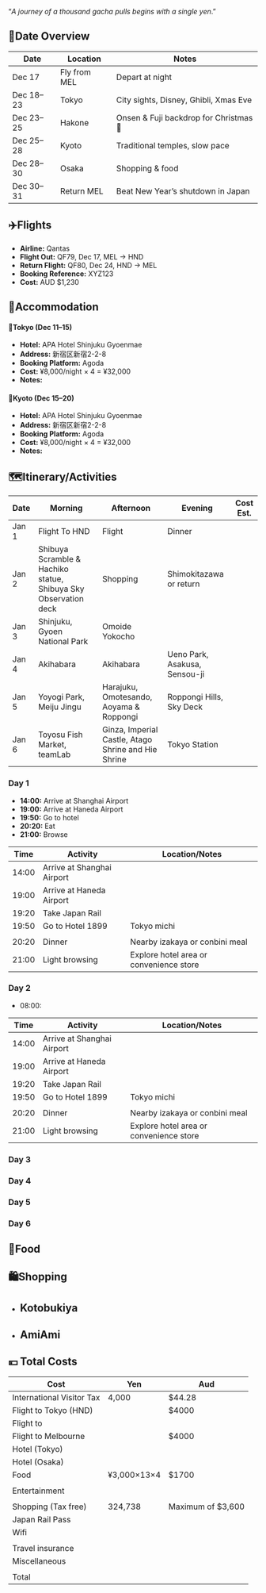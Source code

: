 “*A journey of a thousand gacha pulls begins with a single yen*.”

## 📅Date Overview
| Date      | Location     | Notes                                  |
| --------- | ------------ | -------------------------------------- |
| Dec 17    | Fly from MEL | Depart at night                        |
| Dec 18–23 | Tokyo        | City sights, Disney, Ghibli, Xmas Eve  |
| Dec 23–25 | Hakone       | Onsen & Fuji backdrop for Christmas 🎄 |
| Dec 25–28 | Kyoto        | Traditional temples, slow pace         |
| Dec 28–30 | Osaka        | Shopping & food                        |
| Dec 30–31 | Return MEL   | Beat New Year’s shutdown in Japan      |

## ✈️Flights

- **Airline:** Qantas
- **Flight Out:** QF79, Dec 17, MEL → HND
- **Return Flight:** QF80, Dec 24, HND → MEL
- **Booking Reference:** XYZ123
- **Cost:** AUD $1,230

## 🏨Accommodation

#### 🏯Tokyo (Dec 11–15)

- **Hotel:** APA Hotel Shinjuku Gyoenmae
- **Address:** 新宿区新宿2-2-8
- **Booking Platform:** Agoda
- **Cost:** ¥8,000/night × 4 = ¥32,000
- **Notes:** 

#### 🍵Kyoto (Dec 15–20)

- **Hotel:** APA Hotel Shinjuku Gyoenmae
- **Address:** 新宿区新宿2-2-8
- **Booking Platform:** Agoda
- **Cost:** ¥8,000/night × 4 = ¥32,000
- **Notes:** 

## 🗺️Itinerary/Activities

| Date  | Morning                                                         | Afternoon                                           | Evening                       | Cost Est. |
| ----- | --------------------------------------------------------------- | --------------------------------------------------- | ----------------------------- | --------- |
| Jan 1 | Flight To HND                                                   | Flight                                              | Dinner                        |           |
| Jan 2 | Shibuya Scramble & Hachiko statue, Shibuya Sky Observation deck | Shopping                                            | Shimokitazawa or return       |           |
| Jan 3 | Shinjuku, Gyoen National Park                                   | Omoide Yokocho                                      |                               |           |
| Jan 4 | Akihabara                                                       | Akihabara                                           | Ueno Park, Asakusa, Sensou-ji |           |
| Jan 5 | Yoyogi Park, Meiju Jingu                                        | Harajuku, Omotesando, Aoyama & Roppongi             | Roppongi Hills, Sky Deck      |           |
| Jan 6 | Toyosu Fish Market, teamLab                                     | Ginza, Imperial Castle, Atago Shrine and Hie Shrine | Tokyo Station                 |           |
### Day 1

- **14:00:** Arrive at Shanghai Airport
- **19:00:** Arrive at Haneda Airport
- **19:50:** Go to hotel
- **20:20:** Eat
- **21:00:** Browse 

| Time  | Activity                   | Location/Notes                          |
| ----- | -------------------------- | --------------------------------------- |
| 14:00 | Arrive at Shanghai Airport |                                         |
| 19:00 | Arrive at Haneda Airport   |                                         |
| 19:20 | Take Japan Rail            |                                         |
| 19:50 | Go to Hotel 1899           | Tokyo michi                             |
|       |                            |                                         |
| 20:20 | Dinner                     | Nearby izakaya or conbini meal          |
| 21:00 | Light browsing             | Explore hotel area or convenience store |
### Day 2

- 08:00: 

| Time  | Activity                   | Location/Notes                          |
| ----- | -------------------------- | --------------------------------------- |
| 14:00 | Arrive at Shanghai Airport |                                         |
| 19:00 | Arrive at Haneda Airport   |                                         |
| 19:20 | Take Japan Rail            |                                         |
| 19:50 | Go to Hotel 1899           | Tokyo michi                             |
|       |                            |                                         |
| 20:20 | Dinner                     | Nearby izakaya or conbini meal          |
| 21:00 | Light browsing             | Explore hotel area or convenience store |

### Day 3



### Day 4




### Day 5




### Day 6



## 🍣Food



## 🛍️Shopping

- Kotobukiya
	- 
- AmiAmi
	- 



## 💴 Total Costs


| Cost                      | Yen         | Aud               |
| ------------------------- | ----------- | ----------------- |
| International Visitor Tax | 4,000       | $44.28            |
| Flight to Tokyo (HND)     |             | $4000             |
| Flight to                 |             |                   |
| Flight to Melbourne       |             | $4000             |
| Hotel (Tokyo)             |             |                   |
| Hotel (Osaka)             |             |                   |
| Food                      | ¥3,000×13×4 | $1700             |
|                           |             |                   |
| Entertainment             |             |                   |
|                           |             |                   |
| Shopping (Tax free)       | 324,738     | Maximum of $3,600 |
| Japan Rail Pass           |             |                   |
| Wifi                      |             |                   |
|                           |             |                   |
| Travel insurance          |             |                   |
| Miscellaneous             |             |                   |
|                           |             |                   |
| Total                     |             |                   |
